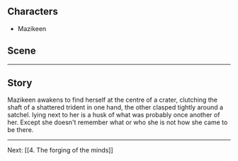 ## Characters
- Mazikeen

## Scene

---

## Story

Mazikeen awakens to find herself at the centre of a crater, clutching the shaft of a shattered trident in one hand, the other clasped tightly around a satchel. lying next to her is a husk of what was probably once another of her. Except she doesn't remember what or who she is not how she came to be there.

---
Next: [[4. The forging of the minds]]